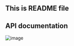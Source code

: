 ## This is README file 

## API documentation
![image](https://github.com/user-attachments/assets/3ac1e413-d102-4a04-ac43-db3226c7653b)


